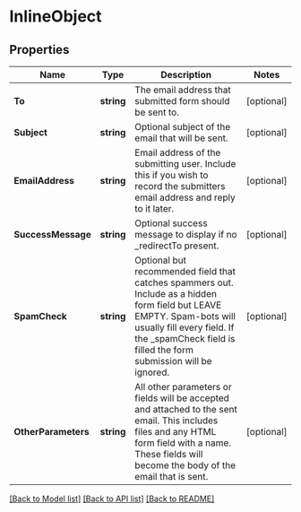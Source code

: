 # InlineObject

## Properties

Name | Type | Description | Notes
------------ | ------------- | ------------- | -------------
**To** | **string** | The email address that submitted form should be sent to. | [optional] 
**Subject** | **string** | Optional subject of the email that will be sent. | [optional] 
**EmailAddress** | **string** | Email address of the submitting user. Include this if you wish to record the submitters email address and reply to it later. | [optional] 
**SuccessMessage** | **string** | Optional success message to display if no _redirectTo present. | [optional] 
**SpamCheck** | **string** | Optional but recommended field that catches spammers out. Include as a hidden form field but LEAVE EMPTY. Spam-bots will usually fill every field. If the _spamCheck field is filled the form submission will be ignored. | [optional] 
**OtherParameters** | **string** | All other parameters or fields will be accepted and attached to the sent email. This includes files and any HTML form field with a name. These fields will become the body of the email that is sent. | [optional] 

[[Back to Model list]](../README#documentation-for-models) [[Back to API list]](../README#documentation-for-api-endpoints) [[Back to README]](../README)


